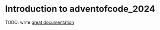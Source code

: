 # Introduction to adventofcode_2024

TODO: write [great documentation](http://jacobian.org/writing/what-to-write/)
